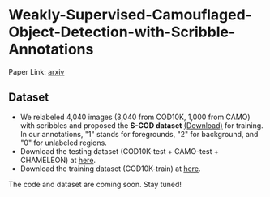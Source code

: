 # Weakly-Supervised-Camouflaged-Object-Detection-with-Scribble-Annotations

Paper Link: [arxiv](https://arxiv.org/abs/2207.14083)

## Dataset
- We relabeled 4,040 images (3,040 from COD10K, 1,000 from CAMO) with scribbles and proposed the **S-COD dataset** [(Download)](https://drive.google.com/file/d/1u7PRtZDu2vXCRe0o2SplVYa7ESoZQFR-/view?usp=sharing) for training. In our annotations, "1" stands for foregrounds, "2" for background, and "0" for unlabeled regions.
- Download the testing dataset (COD10K-test + CAMO-test + CHAMELEON) at [here](https://drive.google.com/file/d/1QEGnP9O7HbN_2tH999O3HRIsErIVYalx/view?usp=sharing).
- Download the training dataset (COD10K-train) at [here](https://drive.google.com/file/d/1D9bf1KeeCJsxxri6d2qAC7z6O1X_fxpt/view?usp=sharing).

The code and dataset are coming soon. Stay tuned!
